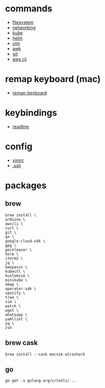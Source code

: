 # commands
 - [filesystem](filesystem/README.md)
 - [networking](networking/README.md)
 - [kube](kube/README.md)
 - [helm](helm/README.md)
 - [vim](vim/README.md)
 - [awk](awk/README.md)
 - [git](git/README.md)
 - [aws cli](awscli/README.md)

# remap keyboard (mac)
 - [remap-keyboard](remap-keyboard/README.md)

# keybindings

 - [readline](readline/README.md)

# config

 - [vimrc](vim/.vimrc)
 - [.ssh](ssh/README.md)

# packages

## brew
```
brew install \
arduino \
awscli \
curl \
git \
go \
google-cloud-sdk \
gpg \
goreleaser \
helm \
iterm2 \
jq \
keepassx \
kubectl \
kustomize \
minikube \
nmap \
operator-sdk \
spotify \
tree \
vim \
watch \
wget \
whatsapp \
yamllint \
yq \
zsh
```

## brew cask
```
brew install --cask macvim wireshark
```

## go
```
go get -u golang.org/x/tools/...
```
